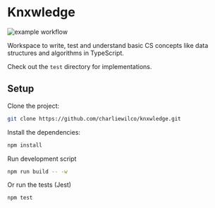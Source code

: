 # Knxwledge

![example workflow](https://github.com/charliewilco/knxwledge/actions/workflows/build.yml/badge.svg)


Workspace to write, test and understand basic CS concepts like data structures and algorithms in TypeScript.

Check out the `test` directory for implementations.

## Setup

Clone the project:

```sh
git clone https://github.com/charliewilco/knxwledge.git
```

Install the dependencies:

```sh
npm install
```

Run development script

```sh
npm run build -- -w
```

Or run the tests (Jest)

```sh
npm test
```

